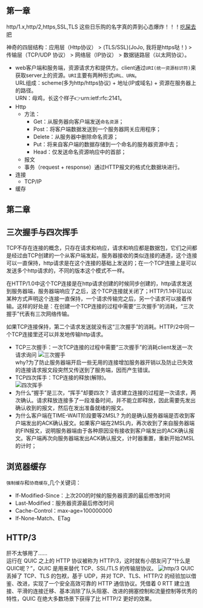 ## 第一章
http/1.x,http/2,https,SSL,TLS 这些日乐购的名字真的弄到心态爆炸！！！[吃屎去吧](https://blog.csdn.net/enweitech/article/details/81781405)  

神奇的四层结构：应用层（Http协议） > (TLS/SSL)(JoJo, 我将是https哒！) > 传输层（TCP/UDP 协议） > 网络层（IP协议） > 数据链路层（以太网协议）。
- web客户端和服务端，资源请求方和提供方。client通过`URI(统一资源标识符)`来获取server上的资源。`URI`主要有两种形式`URL、URN`。    
  URL组成：scheme(多为http/https协议) + 地址(IP或域名) + 资源在服务器上的路径。  
  URN：母鸡，长这个样子👉urn:ietf:rfc:2141。
- Http
  - 方法：
    - Get：从服务器向客户端发送`命名资源`；
    - Post：将客户端数据发送到一个服务器网关应用程序；
    - Delete：从服务器中删除命名资源；
    - Put：将来自客户端的数据存储到一个命名的服务器资源中去；
    - Head：仅发送命名资源响应中的首部；
  - 报文
  - 事务（request + response）通过HTTP报文的格式化数据块进行。
- 连接
  - TCP/IP
- 缓存


## 第二章

## 三次握手与四次挥手
TCP不存在连接的概念，只存在请求和响应，请求和响应都是数据包，它们之间都是经过由TCP创建的一个从客户端发起，服务器接收的类似连接的通道，这个连接可以一直保持，http请求是在这个连接的基础上发送的；在一个TCP连接上是可以发送多个http请求的，不同的版本这个模式不一样。  

在HTTP/1.0中这个TCP连接是在http请求创建的时候同步创建的，http请求发送到服务器端，服务器端响应了之后，这个TCP连接就关闭了；HTTP/1.1中可以以某种方式声明这个连接一直保持，一个请求传输完之后，另一个请求可以接着传输。这样的好处是：在创建一个TCP连接的过程中需要“三次握手”的消耗，“三次握手”代表有三次网络传输。  

如果TCP连接保持，第二个请求发送就没有这“三次握手”的消耗。HTTP/2中同一个TCP连接里还可以并发地传输http请求。  
- TCP三次握手：一次TCP连接的过程中需要“三次握手”的消耗client发送一次请求询问
  ![三次握手](/assets/tcp3-way.gif)  
  why?为了防止服务器端开启一些无用的连接增加服务器开销以及防止已失效的连接请求报文段突然又传送到了服务端，因而产生错误。
- TCP四次挥手：TCP连接的释放(解除)。  
  ![四次挥手](/assets/tcp4-way.jpeg)
- 为什么“握手”是三次，“挥手”却要四次？
  请求建立连接的过程是一次请求，两次确认。请求释放连接多了一段准备时间，并不能立即释放，因此需要先发出确认收到的报文，然后在发出准备就绪的报文。
- 为什么客户端在TIME-WAIT阶段要等2MSL?
  为的是确认服务器端是否收到客户端发出的ACK确认报文。如果客户端在2MSL内，再次收到了来自服务器端的FIN报文，说明服务器端由于各种原因没有接收到客户端发出的ACK确认报文。客户端再次向服务器端发出ACK确认报文，计时器重置，重新开始2MSL的计时；

## 浏览器缓存
`强制缓存`和`协商缓存`,几个关键词：
- If-Modified-Since：上次200的时候的服务器资源的最后修改时间
- Last-Modified：服务器资源最后修改时间
- Cache-Control：max-age=100000000
- If-None-Match、ETag

## HTTP/3
肝不太够用了……  
运行在 QUIC 之上的 HTTP 协议被称为 HTTP/3，这时就有小朋友问了“什么是QUIC呢？”，QUIC 是用来替代 TCP、SSL/TLS 的传输层协议。
![http/3](/assets/http:3.webp)
QUIC 丢掉了 TCP、TLS 的包袱，基于 UDP，并对 TCP、TLS、HTTP/2 的经验加以借鉴、改进，实现了一个安全高效可靠的 HTTP 通信协议。凭借着 0 RTT 建立连接、平滑的连接迁移、基本消除了队头阻塞、改进的拥塞控制和流量控制等优秀的特性，QUIC 在绝大多数场景下获得了比 HTTP/2 更好的效果。


